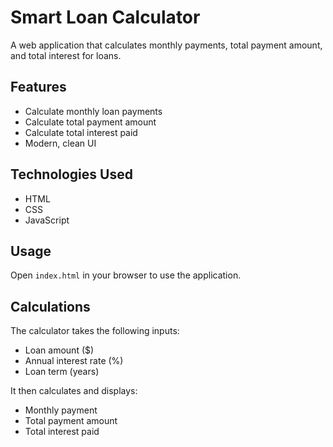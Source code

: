 # Smart Loan Calculator

A web application that calculates monthly payments, total payment amount, and total interest for loans.

## Features

- Calculate monthly loan payments
- Calculate total payment amount
- Calculate total interest paid
- Modern, clean UI

## Technologies Used

- HTML
- CSS
- JavaScript

## Usage

Open `index.html` in your browser to use the application.

## Calculations

The calculator takes the following inputs:

- Loan amount ($)
- Annual interest rate (%)
- Loan term (years)

It then calculates and displays:

- Monthly payment
- Total payment amount
- Total interest paid
